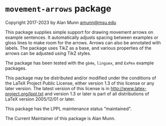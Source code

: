 # `movement-arrows` package

Copyright 2017-2023 by Alan Munn <amunn@msu.edu>

This package supplies simple support for drawing movement arrows on example sentences. It automatically adjusts spacing between examples or gloss lines to make room for the arrows.  Arrows can also be annotated with labels.  The package uses TikZ as a base, and various properties of the arrows can be adjusted using TikZ styles.

The package has been tested with the `gb4e`, `linguex`, and `ExPex` example packages.

This package may be distributed and/or modified under the conditions of
the LaTeX Project Public License, either version 1.3 of this license or
any later version. The latest version of this license is in
http://www.latex-project.org/lppl.txt and version 1.3 or later is part
of all distributions of LaTeX version 2005/12/01 or later.

This package has the LPPL maintenance status "maintained".

The Current Maintainer of this package is Alan Munn.

